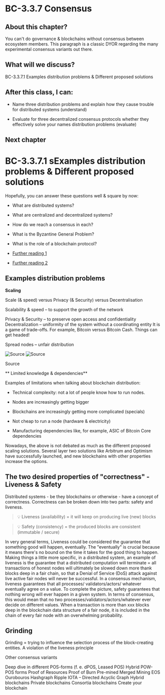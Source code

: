 # BC-3.3.7 Consensus


## About this chapter?

You can't do governance & blockchains without consensus between ecosystem members. This paragraph is a classic DYOR regarding the many experimental consensus variants out there. 

## What will we discuss? 


BC-3.3.7.1 Examples distribution problems & Different proposed solutions

## After this class, I can:

* Name three distribution problems and explain how they cause trouble for distributed systems (understand) 

* Evaluate for three decentralized consensus protocols whether they effectively solve your names distribution problems (evaluate)


## Next chapter 
# BC-3.3.7.1 sExamples distribution problems & Different proposed solutions


Hopefully, you can answer these questions well & square by now: 

* What are distributed systems? 

* What are centralized and decentralized systems? 

* How do we reach a consensus in each? 

* What is the Byzantine General Problem? 

* What is the role of a blockchain protocol? 

* [Further reading 1]( https://medium.com/scalar-capital/on-consensus-e47920cd8914) 

* [Further reading 2](https://medium.com/s/story/lets-take-a-crack-at-understanding-distributed-consensus-dad23d0dc95)


## Examples distribution problems

**Scaling** 

Scale (& speed) versus Privacy (& Security) versus Decentralisation

Scalability & speed – to support the growth of the network

Privacy & Security – to preserve open access and confidentiality
Decentralization – uniformity of the system without a coordinating entity
It is a game of trade-offs. For example, Bitcoin versus Bitcoin Cash. Things can get headed! 

Spread nodes – unfair distribution

![Source]( https://bitfalls.com/wp-content/uploads/2017/11/01-4.png) 
![Source]( https://bitfalls.com/wp-content/uploads/2017/11/02-2.png)

Source

** Limited knowledge & dependencies**

Examples of limitations when talking about blockchain distribution:

* Technical complexity: not a lot of people know how to run nodes. 

* Nodes are increasingly getting bigger

* Blockchains are increasingly getting more complicated (specials) 

* Not cheap to run a node (hardware & electricity) 

* Manufacturing dependencies like, for example, ASIC of Bitcoin Core dependencies 

Nowadays, the above is not debated as much as the different proposed scaling solutions. Several layer two solutions like Arbitrum and Optimism have successfully launched, and new blockchains with other properties increase the options. 


## The two desired properties of "correctness" - Liveness & Safety

Distributed systems - be they blockchains or otherwise - have a concept of correctness. Correctness can be broken down into two parts: safety and liveness.

>💡 Liveness (availability)	= it will keep on producing live (new) blocks


 
>💡 Safety (consistency) 	= the produced blocks are consistent (immutable / secure)

In very general terms, Liveness could be considered the guarantee that something good will happen, eventually. The "eventually" is crucial because it means there's no bound on the time it takes for the good thing to happen. Making things a little more specific, in a distributed system, an example of liveness is the guarantee that a distributed computation will terminate = all transactions of honest nodes will ultimately be slowed down more thank blocks deep in a fair chain, so that a Denial of Service (DoS) attack against live active fair nodes will never be successful. 
In a consensus mechanism, liveness guarantees that all processes/ validators/actors/ whatever eventually agree on a value. To complete the picture, safety guarantees that nothing wrong will ever happen in a given system. In terms of consensus, this would mean that no two processes/validators/actors/whatever ever decide on different values. When a transaction is more than xxx blocks deep in the blockchain data structure of a fair node, it is included in the chain of every fair node with an overwhelming probability. 

## Grinding
Grinding = trying to influence the selection process of the block-creating entities. A violation of the liveness principle 


Other consensus variants

Deep dive in different POS-forms (f. e. dPOS, Leased POS)
Hybrid POW-POS forms
Proof of Resources
Proof of Burn
Pre-mined
Merged Mining
EOS Ourobouros
Hashgraph
Ripple 
IOTA – Directed Acyclic Graph
Hybrid blockchains 
Private blockchains 
Consortia blockchains 
Create your blockchain

